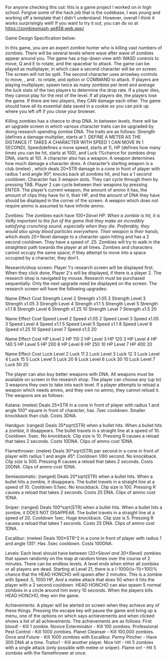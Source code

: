 For anyone checking this out: this is a game project I worked on in high school. Forgive some of the hack job that is the codebase, I was young and working off a template that I didn't understand. However, overall I think it works surprisingly well! If you want to try it out, you can do so at https://zombiesmash-ae858.web.app/



Game Design Specification below:

In this game, you are an expert zombie hunter who is killing vast numbers of zombies. There will be several levels where wave after wave of zombies appear around you. The game has a top-down view with WASD controls to move, Q and E to rotate, and the spacebar to attack. The game can be played as multiplayer, in which case a second character will be on screen. The screen will not be split. The second character uses arrowkey controls to move, , and . to rotate, and option or COMMAND to attack. If players are playing multiplayer, spawn twice as many zombies per level and average the luck stats of the two players to determine the drop rate. If a player dies, they cannot play for the rest of the level. If all players die, the players lose the game. If there are two players, they CAN damage each other. The game should have all its essential data saved in a cookie so you can pick up where you left off if you close your browser.

Killing zombies has a chance to drop DNA. In between levels, there will be an upgrade screen in which various character traits can be upgraded by doing research spending zombie DNA. The traits are as follows: Strength (defines a damage multiplier, starts at 1. DEFINE A METER AS THE DISTANCE IT TAKES A CHARACTER WITH SPEED 1 CAN MOVE IN 1 SECOND), Speed(defines a move speed, starts at 1), HP (defines how many times you can be hit, starts at 100), and Luck (%chance for zombies drop DNA, starts at 10). A character also has a weapon. A weapon determines how much damage a character does. A character’s starting weapon is a club  (melee) , which deals 20*STR damage in a cone in front of player with radius 1 and angle 90°, knocks back all zombies hit,  and has a 1 second cooldown. Character has 3 weapon slots. They can cycle through them by pressing TAB. Player 2 can cycle between their weapons by pressing ENTER. The player’s current weapon, the amount of ammo it has, the amount of clips they have for it, their HP, and the amount of DNA they have should be displayed in the corner of the screen. A weapon which does not require ammo is assumed to have infinite ammo.



Zombies:
The zombies each have 100+2*level HP. When a zombie is hit, it is VeRy important to the fun of the game that they make an incredibly satisfying crunching sound, especially when they die. Preferably, they would also spray blood particles everywhere. Their weapon is their hands, which deals 20+1*level damage to a character upon hitting and has a 2 second cooldown. They have a speed of .25. Zombies will try to walk in the straightest path towards the player at all times. Zombies and characters cannot occupy the same space; if they attempt to move into a space occupied by a character, they don't.




Research/shop screen:
Player 1's research screen will be displayed first. When they click done, Player 2's will be displayed, if there is a player 2. The research shop is navigated by mouse.
Research must be purchased sequentially. Only the next upgrade need be displayed on the screen.
The research screen will have the following upgrades:

Name                              Effect                     Cost
Strength Level 2                  Strength x1.05             2
Strength Level 3                  Strength x1.05             3
Strength Level 4                  Strength x1.1              5
Strength Level 5                  Strength x1.1              8
Strength Level 6                  Strength x1.25             10
Strength Level 7                  Strength x1.5              20


Name                           Effect                  Cost
Speed Level 2                  Speed x1.05             2
Speed Level 3                  Speed x1.05             3
Speed Level 4                  Speed x1.1              5
Speed Level 5                  Speed x1.1              8
Speed Level 6                  Speed x1.25             10
Speed Level 7                  Speed x1.5              20


Name                        Effect                   Cost
HP Level 2                  HP 110                   2
HP Level 3                  HP 120                   3
HP Level 4                  HP 140                   5
HP Level 5                  HP 200                   8
HP Level 6                  HP 250                   10
HP Level 7                  HP 400                   20

Name                        Effect                      Cost
Luck Level 2                  Luck 11                   2
Luck Level 3                  Luck 12                   3
Luck Level 4                  Luck 15                   5
Luck Level 5                  Luck 20                   8
Luck Level 6                  Luck 30                   10
Luck Level 7                  Luck 50                   20




The player can also buy better weapons with DNA. All weapons must be available on screen in the research shop. The player can choose any (up to) 3 weapons they own to take into each level. If a player attempts to reload a weapon which needs ammo, and they own no ammo, they cannot reload it. The weapons are as follows:

Katana: (melee) Deals 25*STR in a cone in front of player with radius 1 and angle 100° square in front of character, has .7sec cooldown. Smaller knockback than club. Costs 3DNA.

Handgun: (ranged) Deals 35*sqrt(STR) when a bullet hits. When a bullet hits a zombie, it disappears. The bullet travels in a straight line at a speed of 10. Cooldown .5sec. No knockback. Clip size is 10. Pressing R causes a reload that takes 2 seconds. Costs 10DNA. Clips of ammo cost 1DNA.

Flamethrower: (melee) Deals 30*sqrt(STR)  per second in a cone in front of player with radius 1 and angle 45°. Cooldown 1/60 second. No knockback. Clip size is 500. Pressing R causes a reload that takes 2 seconds. Costs 20DNA. Clips of ammo cost 1DNA.

Semiautomatic: (ranged) Deals 20*sqrt(STR) when a bullet hits. When a bullet hits a zombie, it disappears. The bullet travels in a straight line at a speed of 10. Cooldown 0.1sec. No knockback. Clip size is 100. Pressing R causes a reload that takes 2 seconds. Costs 25 DNA. Clips of ammo cost 1DNA.

Sniper: (ranged) Deals 100*sqrt(STR) when a bullet hits. When a bullet hits a zombie, it DOES NOT DISAPPEAR. The bullet travels in a straight line at a speed of 20. Cooldown 1sec. Huge knockback. Clip size is 5. Pressing R causes a reload that takes 1 seconds. Costs 25 DNA. Clips of ammo cost 1DNA.

Excalibur:  (melee) Deals 100*STR^2 in a cone in front of player with radius 1 and angle 135°. Has .5sec cooldown. Costs 100DNA.






Levels: Each level should have between (20+5*level and  30+5*level) zombies that spawn randomly on the map at random times over the course of 2 minutes. There can be endless levels. A level ends when either all zombies or all players are dead. Starting at Level 21, there is a (-1000/(x-11)+100)% chance that the HEAD HONCHO will spawn after 2 minutes. This is a zombie with Speed .5, 1000 HP, And a melee attack that does 50 when it hits the player with a 2 second cooldown. HEAD HONCHO can also spawn 5 normal zombies in a circle around him every 10 seconds. When the players kills HEAD HONCHO, they win the game.

Achievements: A player will be alerted on screen when they achieve any of these things. Pressing the escape key will pause the game and bring up a menu, one of the options on which says achievements and when clicked shows a list of all achievements. The achievements are as follows:
	First blood! - Kill 1 zombie.
Novice Exterminator - Kill 100 zombies.
Professional Pest Control - Kill 1000 zombies.
Planet Cleanser - Kill 100,000 zombies.
Once and Future - Kill 1000 zombies with Excalibur.
Penny Pincher - Have 300 DNA at a time.
Traitor! - Kill another player.
Nice hit! - Hit 5 zombies with a single attack (only possible with melee or sniper).
Flame on! - Hit 5 zombies with the flamethrower at once.
